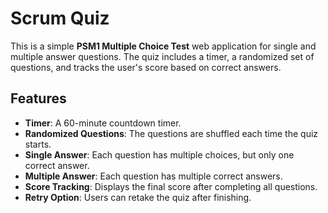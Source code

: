 # Scrum Quiz

This is a simple **PSM1 Multiple Choice Test** web application for single and multiple answer questions. The quiz includes a timer, a randomized set of questions, and tracks the user's score based on correct answers.

## Features

- **Timer**: A 60-minute countdown timer.
- **Randomized Questions**: The questions are shuffled each time the quiz starts.
- **Single Answer**: Each question has multiple choices, but only one correct answer.
- **Multiple Answer**: Each question has multiple correct answers.
- **Score Tracking**: Displays the final score after completing all questions.
- **Retry Option**: Users can retake the quiz after finishing.
